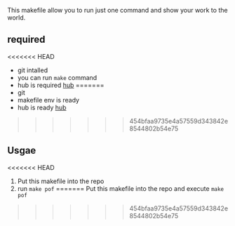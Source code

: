 This makefile allow you to run just one command and show your work to the world.

## required

<<<<<<< HEAD
- git intalled
- you can run `make` command
- hub is required [hub](https://hub.github.com/hub-create.1.html)
=======
- git
- makefile env is ready
- hub is ready [hub](https://hub.github.com/hub-create.1.html)
>>>>>>> 454bfaa9735e4a57559d343842e8544802b54e75


## Usgae

<<<<<<< HEAD
1. Put this makefile into the repo
2. run `make pof`
=======
Put this makefile into the repo and execute `make pof`
>>>>>>> 454bfaa9735e4a57559d343842e8544802b54e75
